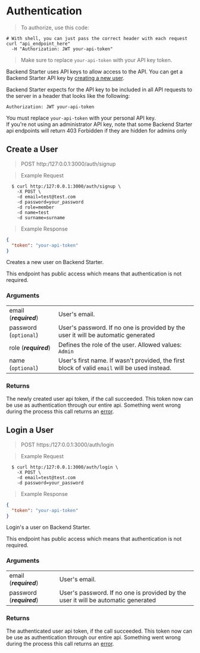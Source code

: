 # Authentication

> To authorize, use this code:

```shell
# With shell, you can just pass the correct header with each request
curl "api_endpoint_here"
  -H "Authorization: JWT your-api-token"
```

> Make sure to replace `your-api-token` with your API key token.

Backend Starter uses API keys to allow access to the API. You can get a Backend Starter API key by [creating a new user](http://127.0.0.1:3000/auth/signup/).

Backend Starter expects for the API key to be included in all API requests to the server in a header that looks like the following:

`Authorization: JWT your-api-token`

<aside class="notice">
You must replace <code>your-api-token</code> with your personal API key.
</aside>

<aside class="warning">If you're not using an administrator API key, note that some Backend Starter api endpoints will return 403 Forbidden if they are hidden for admins only</aside>

## Create a User

> POST http:/127:0.0.1:3000/auth/signup

> Example Request

```shell
  $ curl http:/127:0.0.1:3000/auth/signup \
    -X POST \
    -d email=test@test.com
    -d password=your_password
    -d role=member
    -d name=test
    -d surname=surname
```

> Example Response

```json
{
  "token": "your-api-token"
}
```

Creates a new user on Backend Starter.

<aside class="success">
This endpoint has public access which means that authentication is not required.
</aside>

### Arguments

|                             |                                                                                                     |
| --------------------------- | --------------------------------------------------------------------------------------------------- |
| email (**_required_**)      | User's email.                                                                                       |
| password (`optional`)       | User's password. If no one is provided by the user it will be automatic generated                   |
| role (**_required_**)       | Defines the role of the user. Allowed values: `Admin` |
| name (`optional`)           | User's first name. If wasn't provided, the first block of valid `email` will be used instead.       |

### Returns

The newly created user api token, if the call succeeded. This token now can be use as authentication through our entire api. Something went wrong during the process this call returns an [error](?md#errors).

## Login a User

> POST https:/127:0.0.1:3000/auth/login

> Example Request

```shell
  $ curl http:/127:0.0.1:3000/auth/login \
    -X POST \
    -d email=test@test.com
    -d password=your_password
```

> Example Response

```json
{
  "token": "your-api-token"
}
```

Login's a user on Backend Starter.

<aside class="success">
This endpoint has public access which means that authentication is not required.
</aside>

### Arguments

|                           |                                                                                   |
| ------------------------- | --------------------------------------------------------------------------------- |
| email (**_required_**)    | User's email.                                                                     |
| password (**_required_**) | User's password. If no one is provided by the user it will be automatic generated |

### Returns

The authenticated user api token, if the call succeeded. This token now can be use as authentication through our entire api. Something went wrong during the process this call returns an [error](?md#errors).
